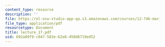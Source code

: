 ```yaml
---
content_type: resource
description: ''
file: https://ol-ocw-studio-app-qa.s3.amazonaws.com/courses/12-746-marine-organic-geochemistry-spring-2005/692a89f9c847583e62e8458d6719ed52_lecture_17.pdf
file_type: application/pdf
resourcetype: Document
title: lecture_17.pdf
uid: 692a89f9-c847-583e-62e8-458d6719ed52
---
```

